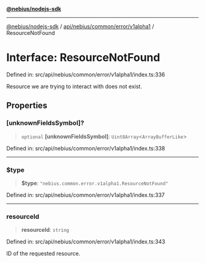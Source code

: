 [**@nebius/nodejs-sdk**](../../../../../../README.md)

---

[@nebius/nodejs-sdk](../../../../../../README.md) / [api/nebius/common/error/v1alpha1](../README.md) / ResourceNotFound

# Interface: ResourceNotFound

Defined in: src/api/nebius/common/error/v1alpha1/index.ts:336

Resource we are trying to interact with does not exist.

## Properties

### \[unknownFieldsSymbol\]?

> `optional` **\[unknownFieldsSymbol\]**: `Uint8Array`\<`ArrayBufferLike`\>

Defined in: src/api/nebius/common/error/v1alpha1/index.ts:338

---

### $type

> **$type**: `"nebius.common.error.v1alpha1.ResourceNotFound"`

Defined in: src/api/nebius/common/error/v1alpha1/index.ts:337

---

### resourceId

> **resourceId**: `string`

Defined in: src/api/nebius/common/error/v1alpha1/index.ts:343

ID of the requested resource.
